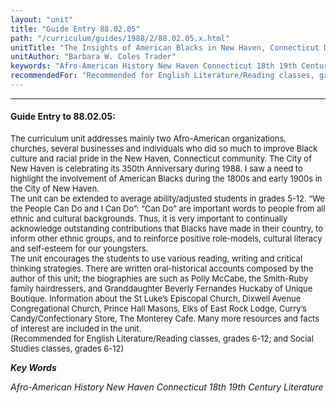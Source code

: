 ```yaml
---
layout: "unit"
title: "Guide Entry 88.02.05"
path: "/curriculum/guides/1988/2/88.02.05.x.html"
unitTitle: "The Insights of American Blacks in New Haven, Connecticut During the 19th and 20th Centuries"
unitAuthor: "Barbara W. Coles Trader"
keywords: "Afro-American History New Haven Connecticut 18th 19th Century Literature"
recommendedFor: "Recommended for English Literature/Reading classes, grades 6-12; and Social Studies classes, grades 6-12"
---
```

<body>
<hr/>
 <h4>
  Guide Entry to 88.02.05:
 </h4>
 <font size="-1">
  <dl>
   <dt>
    The curriculum unit addresses mainly two Afro-American organizations, churches, several businesses and individuals who did so much to improve Black culture and racial pride in the New Haven, Connecticut community. The City of New Haven is celebrating its 350th Anniversary during 1988. I saw a need to highlight the involvement of American Blacks during the 1800s and early 1900s in the City of New Haven.
    <dt>
     The unit can be extended to average ability/adjusted students in grades 5-12. “We the People Can Do and I Can Do”: “Can Do” are important words to people from all ethnic and cultural backgrounds. Thus, it is very important to continually acknowledge outstanding contributions that Blacks have made in their country, to inform other ethnic groups, and to reinforce positive role-models, cultural literacy and self-esteem for our youngsters.
     <dt>
      The unit encourages the students to use various reading, writing and critical thinking strategies. There are written oral-historical accounts composed by the author of this unit; the biographies are such as Polly McCabe, the Smith-Ruby family hairdressers, and Granddaughter Beverly Fernandes Huckaby of Unique Boutique. Information about the St Luke’s Episcopal Church, Dixwell Avenue Congregational Church, Prince Hall Masons, Elks of East Rock Lodge, Curry’s Candy/Confectionary Store, The Monterey Cafe. Many more resources and facts of interest are included in the unit.
      <dt>
       (Recommended for English Literature/Reading classes, grades 6-12; and Social Studies classes, grades 6-12)
      </dt>
     </dt>
    </dt>
   </dt>
  </dl>
 </font>
 <p>
  <b>
   <i>
    Key Words
   </i>
  </b>
  <br/>
 </p>
 <p>
  <i>
   Afro-American History New Haven Connecticut 18th 19th Century Literature
  </i>
 </p>

</body>